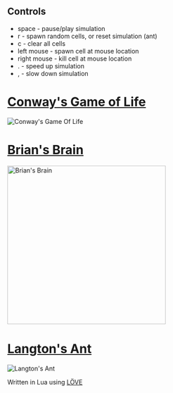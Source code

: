 ## Controls
* space - pause/play simulation
* r - spawn random cells, or reset simulation (ant)
* c - clear all cells
* left mouse - spawn cell at mouse location
* right mouse - kill cell at mouse location
* . - speed up simulation
* , - slow down simulation

# [Conway's Game of Life](http://en.wikipedia.org/wiki/The_Game_of_Life)
![Conway's Game Of Life](http://i.imgur.com/gugQneb.gif)

# [Brian's Brain](http://en.wikipedia.org/wiki/Brian%27s_Brain)
<img src="http://i.imgur.com/pQySZ5a.gif" alt="Brian's Brain" width=360 height=360 />

# [Langton's Ant](http://en.wikipedia.org/wiki/Langton's_ant)
![Langton's Ant](http://i.imgur.com/T3mdiAe.gif)


Written in Lua using [LÖVE](https://love2d.org/)
